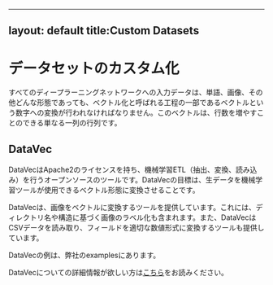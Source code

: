 - - -
layout: default
title:Custom Datasets
---

# データセットのカスタム化 

すべてのディープラーニングネットワークへの入力データは、単語、画像、その他どんな形態であっても、ベクトル化と呼ばれる工程の一部であるベクトルという数字への変換が行われなければなりません。このベクトルは、行数を増やすことのできる単なる一列の行列です。

## DataVec

DataVecはApache2のライセンスを持ち、機械学習ETL（抽出、変換、読み込み）を行うオープンソースのツールです。DataVecの目標は、生データを機械学習ツールが使用できるベクトル形態に変換させることです。

DataVecは、画像をベクトルに変換するツールを提供しています。これには、ディレクトリ名や構造に基づく画像のラベル化も含まれます。また、DataVecはCSVデータを読み取り、フィールドを適切な数値形式に変換するツールも提供しています。 

DataVecの例は、弊社のexamplesにあります。 

DataVecについての詳細情報が欲しい方は[こちら](https://deeplearning4j.org/datavec)をお読みください。
